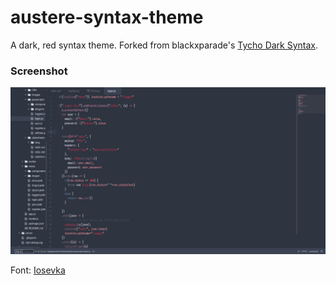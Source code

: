 # austere-syntax-theme

A dark, red syntax theme. Forked from blackxparade's [Tycho Dark Syntax](https://github.com/blackxparade/Tycho-Dark-Syntax).

### Screenshot

![Screenshot](screen.png)

Font: [Iosevka](https://be5invis.github.io/Iosevka/)

